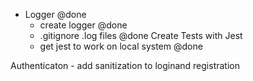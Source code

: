 - Logger @done
    - create logger @done
    - .gitignore .log files @done
Create Tests with Jest
    - get jest to work on local system @done

Authenticaton
    - add sanitization to loginand registration